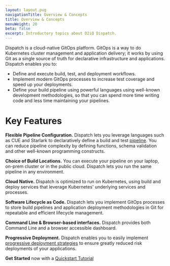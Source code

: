 ```yaml
---
layout: layout.pug
navigationTitle: Overview & Concepts
title: Overview & Concepts
menuWeight: 20
beta: false
excerpt: Introductory topics about D2iQ Dispatch.
---
```

Dispatch is a cloud-native GitOps platform. GitOps is a way to do Kubernetes cluster management and application delivery; it works by using Git as a single source of truth for declarative infrastructure and applications. Dispatch  enables you to:

* Define and execute build, test, and deployment workflows. 
* Implement modern GitOps processes to increase test coverage and speed up your deployments.
* Define your build pipeline using powerful languages using well-known development methodologies, so that you can spend more time writing code and less time maintaining your pipelines.

# Key Features

**Flexible Pipeline Configuration.** Dispatch lets you leverage languages such as CUE and Starlark to declaratively define a build and test [pipeline](dispatch-ci/). You can reduce pipeline complexity by defining functions, schema validation and other well-known programming constructs.

**Choice of Build Locations.** You can execute your pipeline on your laptop, on-prem cluster or in the public cloud. Dispatch lets you run the same pipeline in any environment.

**Cloud Native.** Dispatch is optimized to run on Kubernetes, using build and deploy services that leverage Kubernetes' underlying services and processes.

**Software Lifecycle as Code.** Dispatch lets you implement GitOps processes to store build pipelines and application deployment methodologies in Git for repeatable and efficient lifecycle management.

**Command Line & Browser-based interfaces.** Dispatch provides both Command Line and a browser accessible dashboard.

**Progressive Deployment.** Dispatch enables you to easily implement [progressive deployment strategies](../tutorials/cd_tutorials/) to ensure greatly reduced risk deployments of your applications.

**Get Started** now with a [Quickstart Tutorial](../quickstart/)
